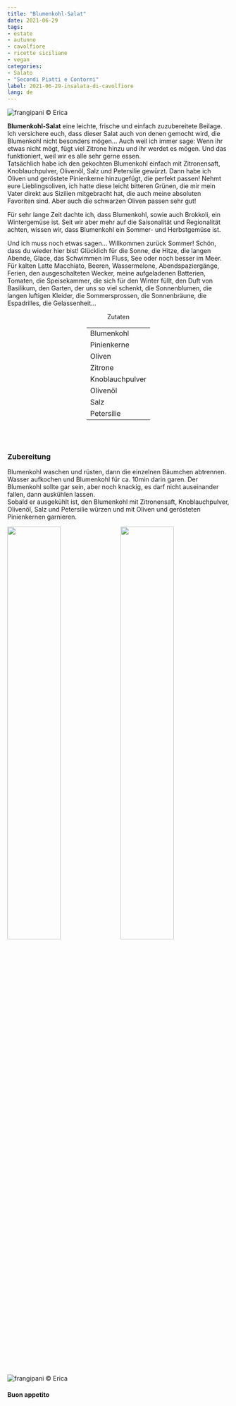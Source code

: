 ```yaml
---
title: "Blumenkohl-Salat"
date: 2021-06-29
tags: 
- estate
- autunno
- cavolfiore
- ricette siciliane
- vegan
categories:
- Salato
- "Secondi Piatti e Contorni"
label: 2021-06-29-insalata-di-cavolfiore
lang: de
---
```

![](../2021-06-29-insalata-di-cavolfiore/header.jpeg "frangipani © Erica")

**Blumenkohl-Salat** eine leichte, frische und einfach zuzubereitete Beilage. Ich versichere euch, dass dieser Salat auch von denen gemocht wird, die Blumenkohl nicht besonders mögen... Auch weil ich immer sage: Wenn ihr etwas nicht mögt, fügt viel Zitrone hinzu und ihr werdet es mögen. Und das funktioniert, weil wir es alle sehr gerne essen.
<br />
Tatsächlich habe ich den gekochten Blumenkohl einfach mit Zitronensaft, Knoblauchpulver, Olivenöl, Salz und Petersilie gewürzt. Dann habe ich Oliven und geröstete Pinienkerne hinzugefügt, die perfekt passen! Nehmt eure Lieblingsoliven, ich hatte diese leicht bitteren Grünen, die mir mein Vater direkt aus Sizilien mitgebracht hat, die auch meine absoluten Favoriten sind. Aber auch die schwarzen Oliven passen sehr gut!

Für sehr lange Zeit dachte ich, dass Blumenkohl, sowie auch Brokkoli, ein Wintergemüse ist. Seit wir aber mehr auf die Saisonalität und Regionalität achten, wissen wir, dass Blumenkohl ein Sommer- und Herbstgemüse ist.

Und ich muss noch etwas sagen... Willkommen zurück Sommer! Schön, dass du wieder hier bist! Glücklich für die Sonne, die Hitze, die langen Abende, Glace, das Schwimmen im Fluss, See oder noch besser im Meer. Für kalten Latte Macchiato, Beeren, Wassermelone, Abendspaziergänge, Ferien, den ausgeschalteten Wecker, meine aufgeladenen Batterien, Tomaten, die Speisekammer, die sich für den Winter füllt, den Duft von Basilikum, den Garten, der uns so viel schenkt, die Sonnenblumen, die langen luftigen Kleider, die Sommersprossen, die Sonnenbräune, die Espadrilles, die Gelassenheit...


<div id="wrapper" style="text-align: center">
  <div id="yourdiv" style="display: inline-block;">
    <div class="ingredients" itemscope itemtype="http://schema.org/Recipe">
      <span itemprop="name" style="display:none;">Blumenkohl-Salat</span>
      <span itemprop="recipeCategory" style="display:none;">Herzhaftes</span>
      <img itemprop="image" style="display:none;" class="ignore-gallery-item" src="../2021-06-29-insalata-di-cavolfiore/header.jpeg"/>
      <span itemprop="author" style="display:none;">Erica Raiano</span>
      <span itemprop="description" style="display:none;">Blumenkohl-Salat** eine leichte, frische und einfach zuzubereitete Beilage. Ich versichere euch, dass dieser Salat auch von denen gemocht wird, die Blumenkohl nicht besonders mögen...</span>
      <div class="ingredients-title">Zutaten</div>
      <table>
        <tbody>
          </tr>
          <tr itemprop="recipeIngredient">
            <td>Blumenkohl</td>
          </tr>
          <tr itemprop="recipeIngredient">
            <td>Pinienkerne</td>
          </tr>
          <tr itemprop="recipeIngredient">
            <td>Oliven</td>
          </tr>
          <tr itemprop="recipeIngredient">
            <td>Zitrone</td>
          </tr>
          <tr itemprop="recipeIngredient">
            <td>Knoblauchpulver</td>
          </tr>
          <tr itemprop="recipeIngredient">
            <td>Olivenöl</td>
          </tr>
          <tr itemprop="recipeIngredient">
            <td>Salz</td>
          </tr>
          <tr itemprop="recipeIngredient">
            <td>Petersilie</td>
          </tr>
        </tbody>
      </table>
      <br></br>
    </div>
  </div>
</div>


<h3>
  <font color="grey">
    <i class="fa-solid fa-gears"></i>
  </font> Zubereitung
</h3>

Blumenkohl waschen und rüsten, dann die einzelnen Bäumchen abtrennen. Wasser aufkochen und Blumenkohl für ca. 10min darin garen. Der Blumenkohl sollte gar sein, aber noch knackig, es darf nicht auseinander fallen, dann auskühlen lassen.
<br />
Sobald er ausgekühlt ist, den Blumenkohl mit Zitronensaft, Knoblauchpulver, Olivenöl, Salz und Petersilie würzen und mit Oliven und gerösteten Pinienkernen garnieren.

<p>
  <div style="width: 100%; margin-bottom: 0">
    <img style="float: left; width: 49%; margin-right: 1%" src="../2021-06-29-insalata-di-cavolfiore/risultato1.jpeg" alt="" title="frangipani © Erica" />
    <img style="float: left; width: 49%; margin-left: 1%" src="../2021-06-29-insalata-di-cavolfiore/risultato2.jpeg" alt="" title="frangipani © Erica" />
    <div style="clear: both"></div>
  </div>
</p>

![](../2021-06-29-insalata-di-cavolfiore/risultato3.jpeg "frangipani © Erica")

<h4>Buon appetito
  <font color="red">
    <i class="fa-regular fa-face-smile"></i>
  </font>
</h4>